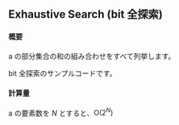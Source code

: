 ## Exhaustive Search (bit 全探索)

#### 概要

a の部分集合の和の組み合わせをすべて列挙します。

bit 全探索のサンプルコードです。

#### 計算量

a の要素数を $N$ とすると、$\mathrm{O}(2^N)$